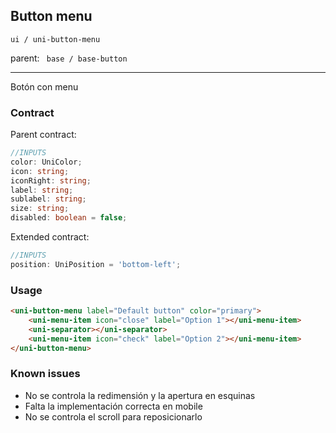 ## Button menu

```ui / uni-button-menu```

parent:  ``` base / base-button```

---
Botón con menu

### Contract

Parent contract: 
```typescript
//INPUTS
color: UniColor;
icon: string;
iconRight: string;
label: string;
sublabel: string;
size: string;
disabled: boolean = false;
```
Extended contract: 
```typescript
//INPUTS
position: UniPosition = 'bottom-left';
```
### Usage
```html
<uni-button-menu label="Default button" color="primary">
    <uni-menu-item icon="close" label="Option 1"></uni-menu-item>
    <uni-separator></uni-separator>
    <uni-menu-item icon="check" label="Option 2"></uni-menu-item>
</uni-button-menu>
```

### Known issues
- No se controla la redimensión y la apertura en esquinas
- Falta la implementación correcta en mobile
- No se controla el scroll para reposicionarlo

